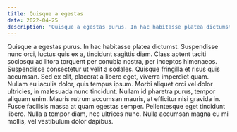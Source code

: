 ```yaml
---
title: Quisque a egestas
date: 2022-04-25
description: 'Quisque a egestas purus. In hac habitasse platea dictumst.'
---
```


Quisque a egestas purus. In hac habitasse platea dictumst. Suspendisse nunc orci, luctus quis ex a, tincidunt sagittis diam. Class aptent taciti sociosqu ad litora torquent per conubia nostra, per inceptos himenaeos. Suspendisse consectetur ut velit a sodales. Quisque fringilla et risus quis accumsan. Sed ex elit, placerat a libero eget, viverra imperdiet quam. Nullam eu iaculis dolor, quis tempus ipsum. Morbi aliquet orci vel dolor ultricies, in malesuada nunc tincidunt. Nullam id pharetra purus, tempor aliquam enim. Mauris rutrum accumsan mauris, at efficitur nisi gravida in. Fusce facilisis massa at quam egestas semper. Pellentesque eget tincidunt libero. Nulla a tempor diam, nec ultrices nunc. Nulla accumsan magna eu mi mollis, vel vestibulum dolor dapibus.
